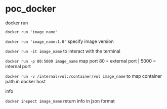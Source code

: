 # poc_docker
docker run

  `docker run 'image_name'`

  `docker run 'image_name:1.0'` specify image version
  
  `docker run -it image_name` to interact with the terminal 
  
  `docker run -p 80:5000 image_name` map port 80 = external port | 5000 = internal port
  
  `docker run -v /internal/vol:/container/vol image_name` to map container path in docker host 
  
info 
  
  `docker inspect image_name` return info in json format

